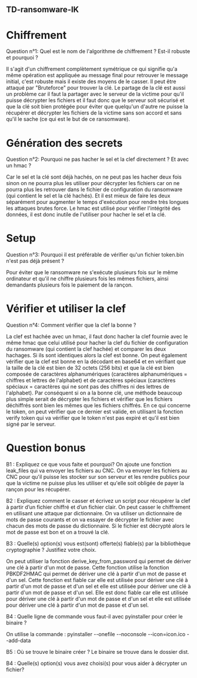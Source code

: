  ## TD-ransomware-IK



# Chiffrement
Question n°1: Quel est le nom de l'algorithme de chiffrement ? Est-il robuste et pourquoi ?

Il s'agit d'un chiffrement complètement symétrique ce qui signifie qu'a même opération est appliquée au message final pour retrouver le message initial, c'est robuste mais il existe des moyens de le casser. Il peut être attaqué par "Bruteforce" pour trouver la clé. Le partage de la clé est aussi un problème car il faut la partager avec le serveur de la victime pour qu'il puisse décrypter les fichiers et il faut donc que le serveur soit sécurisé et que la clé soit bien protégée pour éviter que quelqu'un d'autre ne puisse la récupérer et décrypter les fichiers de la victime sans son accord et sans qu'il le sache (ce qui est le but de ce ransomware).

# Génération des secrets

Question n°2: Pourquoi ne pas hacher le sel et la clef directement ? Et avec un hmac ?

Car le sel et la clé sont déjà hachés, on ne peut pas les hacher deux fois sinon on ne pourra plus les utiliser pour décrypter les fichiers car on ne pourra plus les retrouver dans le fichier de configuration du ransomware (qui contient le sel et la clé hachés).
Et il est mieux de faire les deux séparément pour augmenter le temps d'exécution pour rendre très longues les attaques brutes force.
Le hmac est utilisé pour vérifier l'intégrité des données, il est donc inutile de l'utiliser pour hacher le sel et la clé.

# Setup

Question n°3: Pourquoi il est préférable de vérifier qu'un fichier token.bin n'est pas déjà présent ?

Pour éviter que le ransomware ne s'exécute plusieurs fois sur le même ordinateur et qu'il ne chiffre plusieurs fois les mêmes fichiers, ainsi demandants plusieurs fois le paiement de la rançon.

# Vérifier et utiliser la clef

Question n°4: Comment vérifier que la clef la bonne ?

La clef est hachée avec un hmac, il faut donc hacher la clef fournie avec le même hmac que celui utilisé pour hacher la clef du fichier de configuration du ransomware (qui contient la clef hachée) et comparer les deux hachages. Si ils sont identiques alors la clef est bonne.
On peut également vérifier que la clef est bonne en la décodant en base64 et en vérifiant que la taille de la clé est bien de 32 octets (256 bits) et que la clé est bien composée de caractères alphanumériques (caractères alphanumériques = chiffres et lettres de l'alphabet) et de caractères spéciaux (caractères spéciaux = caractères qui ne sont pas des chiffres ni des lettres de l'alphabet).
Par conséquent si on a la bonne clé, une méthode beaucoup plus simple serait de décrypter les fichiers et vérifier que les fichiers déchiffrés sont bien les mêmes que les fichiers chiffrés. En ce qui concerne le token, on peut vérifier que ce dernier est valide, en utilisant la fonction verify token qui va vérifier que le token n'est pas expiré et qu'il est bien signé par le serveur.


# Question bonus

B1 : Expliquez ce que vous faite et pourquoi?
On ajoute une fonction leak_files qui va envoyer les fichiers au CNC. 
On va envoyer les fichiers au CNC pour qu'il puisse les stocker sur son serveur et les rendre publics pour que la victime ne puisse plus les utiliser et qu'elle soit obligée de payer la rançon pour les récupérer. 


B2 : Expliquez comment le casser et écrivez un script pour récupérer la clef à partir d’un fichier
chiffré et d’un fichier clair.
On peut casser le chiffrement en utilisant une attaque par dictionnaire. On va utiliser un dictionnaire de mots de passe courants et on va essayer de décrypter le fichier avec chacun des mots de passe du dictionnaire. Si le fichier est décrypté alors le mot de passe est bon et on a trouvé la clé.


B3 : Quelle(s) option(s) vous est(sont) offerte(s) fiable(s) par la bibliothèque cryptographie ?
Justifiez votre choix.

On peut utiliser la fonction derive_key_from_password qui permet de dériver une clé à partir d'un mot de passe. Cette fonction utilise la fonction PBKDF2HMAC qui permet de dériver une clé à partir d'un mot de passe et d'un sel. Cette fonction est fiable car elle est utilisée pour dériver une clé à partir d'un mot de passe et d'un sel et elle est utilisée pour dériver une clé à partir d'un mot de passe et d'un sel. Elle est donc fiable car elle est utilisée pour dériver une clé à partir d'un mot de passe et d'un sel et elle est utilisée pour dériver une clé à partir d'un mot de passe et d'un sel. 


B4 : Quelle ligne de commande vous faut-il avec pyinstaller pour créer le binaire ?

On utilise la commande :
pyinstaller --onefile --noconsole --icon=icon.ico --add-data

B5 : Où se trouve le binaire créer ?
Le binaire se trouve dans le dossier dist.

B4 : Quelle(s) option(s) vous avez choisi(s) pour vous aider à décrypter un fichier?




